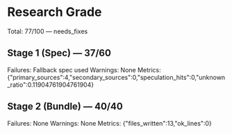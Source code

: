# Research Grade
Total: 77/100 — needs_fixes

## Stage 1 (Spec) — 37/60
Failures: Fallback spec used
Warnings: None
Metrics: {"primary_sources":4,"secondary_sources":0,"speculation_hits":0,"unknown_ratio":0.11904761904761904}

## Stage 2 (Bundle) — 40/40
Failures: None
Warnings: None
Metrics: {"files_written":13,"ok_lines":0}